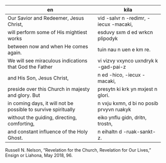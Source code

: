 en | kila
--- | ---
Our Savior and Redeemer, Jesus Christ, | vid -salvr n -redimr, -iecux -macaki,
will perform some of His mightiest works | esduvy sxm d ed wrkcn plipodyk
between now and when He comes again. | tuin nau n uen e km re.
We will see miraculous indications that God the Father | vi vizvy vxynco uxndryk k -gad-pai-z
and His Son, Jesus Christ, | n ed -hico, -iecux -macaki,
preside over this Church in majesty and glory. But| presytn ki krk yn mxjest n glori. 
 in coming days, it will not be possible to survive spiritually | n vxju kxmn, d bi no posib prvyvn ruakyk
 without the guiding, directing, comforting, | eiko ynflu gidn, dritn, trostn,
 and constant influence of the Holy Ghost. | n eihaltn d -ruak-sankt-z.

 Russell N. Nelson, “Revelation for the Church, Revelation for Our Lives,” Ensign or Liahona, May 2018, 96.